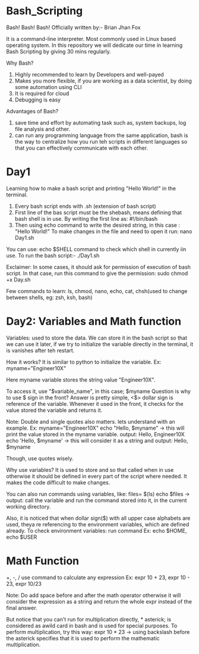 # Bash_Scripting

Bash! Bash! Bash!
Officially written by:- Brian Jhan Fox

It is a command-line interpreter. Most commonly used in Linux based operating system.
In this repository we will dedicate our time in learning Bash Scripting by giving 30 mins regularly.

Why Bash?
1. Highly recommended to learn by Developers and well-payed
2. Makes you more flexible, if you are working as a data scientist, by doing some automation using CLI
3. It is required for cloud
4. Debugging is easy

Advantages of Bash?
1. save time and effort by automating task such as, system backups, log file analysis and other.
2. can run any programming language from the same application, bash is the way to centralize how you run teh scripts in different languages so that you can effectively communicate with each other.


# Day1
Learning how to make a bash script and printing "Hello World!" in the terminal.
1. Every bash script ends with .sh (extension of bash script)
2. First line of the bas script must be the shebash, means defining that bash shell is in use. By writing the first line as: #!/bin/bash
3. Then using echo command to write the desired string, in this case : "Hello World!"
To make changes in the file and need to open it run: nano Day1.sh

You can use: echo $SHELL command to check which shell in currently iin use.
To run the bash script:- ./Day1.sh

Exclaimer: In some cases, it should ask for permission of execution of bash script. In that case, run this command to give the permission: sudo chmod +x Day.sh


Few commands to learn: ls, chmod, nano, echo, cat, chsh(used to change between shells, eg: zsh, ksh, bash) 


# Day2: Variables and Math function
Variables: used to store the data. We can store it in the bash script so that we can use it later, if we try to initialize the variable directly in the terminal, it is vanishes after teh restart.

How it works?
It is similar to python to initialize the variable.
Ex: myname="Engineer10X"

Here myname variable stores the string value "Engineer10X".

To access it, use "$variable_name", in this case; $myname
Question is why to use $ sign in the front?
Answer is pretty simple, <$> dollar sign is reference of the variable. Whenever it used in the front, it checks for the value stored the variable and returns it.

Note: Double and single quotes also matters. lets understand with an example.
Ex: myname="Engineer10X"
echo "Hello, $myname"  -> this will print the value stored in the myname variable. output: Hello, Engineer10X
echo 'Hello, $myname'  -> this will consider it as a string and output: Hello, $myname

Though, use quotes wisely.

Why use variables?
It is used to store and so that called when in use otherwise it should be defined in every part of the script where needed. It makes the code difficult to make changes.

You can also run commands using variables, like:
files= $(ls)
echo $files  -> output: call the variable and run the command stored into it, in the current working directory.

Also, it is noticed that when dollar sign($) with all upper case alphabets are used, theya re referencing to the environment variables, which are defined already.
To check environment variables: run <env> command
Ex: echo $HOME, echo $USER


# Math Function
+, -, /
use <expr> command to calculate any expression
Ex: expr 10 + 23, expr 10 - 23, expr 10/23

Note: Do add space before and after the math operator otherwise it will consider the expression as a string and return the whole expr instead of the final answer.

But notice that you can't run for multiplication directly, * asterick; is considered as awild card in bash and is used for special purposes.
To perform multiplication, try this way:
expr 10 \* 23  -> using backslash before the asterick specifies that it is used to perform the mathematic multiplication.

